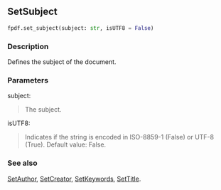 ## SetSubject ##

```python
fpdf.set_subject(subject: str, isUTF8 = False)
```
### Description ###

Defines the subject of the document.

### Parameters ###

subject:
> The subject.

isUTF8:
> Indicates if the string is encoded in ISO-8859-1 (False) or UTF-8 (True).
> Default value: False.

### See also ###

[SetAuthor](SetAuthor.md), [SetCreator](SetCreator.md), [SetKeywords](SetKeywords.md), [SetTitle](SetTitle.md).
